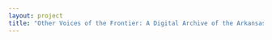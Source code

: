 ```yaml
--- 
layout: project 
title: "Other Voices of the Frontier: A Digital Archive of the Arkansas/Oklahoma River Valley" 
---
```



